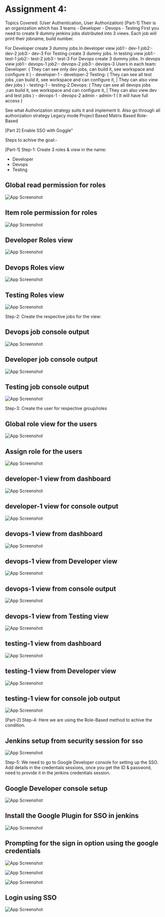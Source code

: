 # Assignment 4:
 
Topics Covered:  (User Authentication, User Authorization)
[Part-1]
Their is an organization which has 3 teams
            - Developer
            - Devops
            - Testing
First you need to create 9 dummy jenkins jobs distributed into 3 views. Each job will print their jobname, build number.

For Developer create 3 dummy jobs.In developer view
                job1:- dev-1
                job2:- dev-2
                job3:- dev-3
For Testing create 3 dummy jobs. In testing view
                job1:- test-1
                job2:- test-2
                job3:- test-3
For Devops create 3 dummy jobs. In devops view
                job1:- devops-1
                job2:- devops-2
                job3:- devops-3
Users in each team: 
Developer: ( They can see only dev jobs, can build it, see workspace and configure it )
                - developer-1 
                - developer-2 
Testing: ( They can see all test jobs ,can build it, see workspace and can configure it, | They can also view dev jobs )
                - testing-1 
                - testing-2 
Devops:  ( They can see all devops jobs ,can build it, see workspace and can configure it, | They can also view dev and test jobs  )
                - devops-1 
                - devops-2
admin
                -  admin-1 ( It will have full access )
        
See what Authorization strategy suits it and implement it.
Also go through all authorization strategy
        Legacy mode
        Project Based
        Matrix Based
        Role-Based
        
[Part 2]
        Enable SSO with Goggle"

Steps to achive the goal:-

[Part-1]
Step-1:
Create 3 roles & view in the name:
- Developer
- Devops
- Testing


## Global read permission for roles

![App Screenshot](https://github.com/OT-MyGurukulam/Jenkins_batch_22/blob/raldin_jenkins/raldin/assignment4/A4Screenshots/Manage_roles_overall_read_permission.GIF?raw=true)

## Item role permission for roles

![App Screenshot](https://github.com/OT-MyGurukulam/Jenkins_batch_22/blob/raldin_jenkins/raldin/assignment4/A4Screenshots/Item_roles_view.GIF?raw=true)

## Developer Roles view

![App Screenshot](https://github.com/OT-MyGurukulam/Jenkins_batch_22/blob/raldin_jenkins/raldin/assignment4/A4Screenshots/Developer-view.GIF?raw=true)

## Devops Roles view
![App Screenshot](https://github.com/OT-MyGurukulam/Jenkins_batch_22/blob/raldin_jenkins/raldin/assignment4/A4Screenshots/Devops-view.GIF?raw=true)

## Testing Roles view
![App Screenshot](https://github.com/OT-MyGurukulam/Jenkins_batch_22/blob/raldin_jenkins/raldin/assignment4/A4Screenshots/Testing-view.GIF?raw=true)




Step-2:
Create the respective jobs for the view:

## Devops job console output
![App Screenshot](https://github.com/OT-MyGurukulam/Jenkins_batch_22/blob/raldin_jenkins/raldin/assignment4/A4Screenshots/Job_devops-2.GIF?raw=true)

## Developer job console output
![App Screenshot](https://github.com/OT-MyGurukulam/Jenkins_batch_22/blob/raldin_jenkins/raldin/assignment4/A4Screenshots/job_dev-1.GIF?raw=true)

## Testing job console output
![App Screenshot](https://github.com/OT-MyGurukulam/Jenkins_batch_22/blob/raldin_jenkins/raldin/assignment4/A4Screenshots/Job_test-3.GIF?raw=true)

Step-3:
Create the user for respective group/roles

## Global role view for the users
![App Screenshot](https://github.com/OT-MyGurukulam/Jenkins_batch_22/blob/raldin_jenkins/raldin/assignment4/A4Screenshots/Assign_roles_global_roles.GIF?raw=true)

## Assign role for the users
![App Screenshot](https://github.com/OT-MyGurukulam/Jenkins_batch_22/blob/raldin_jenkins/raldin/assignment4/A4Screenshots/Assign_roles_item_roles.GIF?raw=true)

## developer-1 view from dashboard
![App Screenshot](https://github.com/OT-MyGurukulam/Jenkins_batch_22/blob/raldin_jenkins/raldin/assignment4/A4Screenshots/usersnap/developer-1_dashboard_1.1.GIF?raw=true)

## developer-1 view for console output
![App Screenshot](https://github.com/OT-MyGurukulam/Jenkins_batch_22/blob/raldin_jenkins/raldin/assignment4/A4Screenshots/usersnap/developer-1_job_build_1.2.GIF?raw=true)

## devops-1 view from dashboard
![App Screenshot](https://github.com/OT-MyGurukulam/Jenkins_batch_22/blob/raldin_jenkins/raldin/assignment4/A4Screenshots/usersnap/devops-1_dashboard_1.1.GIF?raw=true)

## devops-1 view from Developer view
![App Screenshot](https://github.com/OT-MyGurukulam/Jenkins_batch_22/blob/raldin_jenkins/raldin/assignment4/A4Screenshots/usersnap/devops-1_devops_view_1.3.GIF?raw=true)

## devops-1 view from console output
![App Screenshot](https://github.com/OT-MyGurukulam/Jenkins_batch_22/blob/raldin_jenkins/raldin/assignment4/A4Screenshots/usersnap/devops-1_job_build_1.2.GIF?raw=true)

## devops-1 view from Testing view
![App Screenshot](https://github.com/OT-MyGurukulam/Jenkins_batch_22/blob/raldin_jenkins/raldin/assignment4/A4Screenshots/usersnap/devops-1_test_view_1.4.GIF?raw=true)

## testing-1 view from dashboard
![App Screenshot](https://github.com/OT-MyGurukulam/Jenkins_batch_22/blob/raldin_jenkins/raldin/assignment4/A4Screenshots/usersnap/test-1_dashborad_1.1.GIF?raw=true)

## testing-1 view from Developer view
![App Screenshot](https://github.com/OT-MyGurukulam/Jenkins_batch_22/blob/raldin_jenkins/raldin/assignment4/A4Screenshots/usersnap/test-1_dev_view_job_1.3.GIF?raw=true)

## testing-1 view for console job output
![App Screenshot](https://github.com/OT-MyGurukulam/Jenkins_batch_22/blob/raldin_jenkins/raldin/assignment4/A4Screenshots/usersnap/test-1_job_build_1.2.GIF?raw=true)


[Part-2]
Step-4:
Here we are using the Role-Based method to achive the condition.

## Jenkins setup from security session for sso
![App Screenshot](https://github.com/OT-MyGurukulam/Jenkins_batch_22/blob/raldin_jenkins/raldin/assignment4/A4Screenshots/sso_jenkins_security.GIF?raw=true)

Step-5:
We need to go to Google Developer console for setting up the SSO. Add details in the credentials sessions, once you get the ID & password, need to provide it in the jenkins credentials session.

## Google Developer console setup
![App Screenshot](https://github.com/OT-MyGurukulam/Jenkins_batch_22/blob/raldin_jenkins/raldin/assignment4/A4Screenshots/google_developer_console.GIF?raw=true)

## Install the Google Plugin for SSO in jenkins
![App Screenshot](https://github.com/OT-MyGurukulam/Jenkins_batch_22/blob/raldin_jenkins/raldin/assignment4/A4Screenshots/google_plugin.GIF?raw=true)

## Prompting for the sign in option using the google credentials
![App Screenshot](https://github.com/OT-MyGurukulam/Jenkins_batch_22/blob/raldin_jenkins/raldin/assignment4/A4Screenshots/image%20(2).png?raw=true)

 
![App Screenshot](https://github.com/OT-MyGurukulam/Jenkins_batch_22/blob/raldin_jenkins/raldin/assignment4/A4Screenshots/image%20(3).png?raw=true)
 

![App Screenshot](https://github.com/OT-MyGurukulam/Jenkins_batch_22/blob/raldin_jenkins/raldin/assignment4/A4Screenshots/image%20(4).png?raw=true)

## Login using SSO 
![App Screenshot](https://github.com/OT-MyGurukulam/Jenkins_batch_22/blob/raldin_jenkins/raldin/assignment4/A4Screenshots/image%20(5).png?raw=true)




